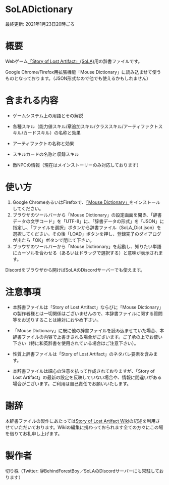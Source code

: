# SoLADictionary
最終更新: 2021年1月23日20時ごろ

# 概要
Webゲーム[「Story of Lost Artifact」(SoLA)](http://lostartifact.xsrv.jp/SoLA/login.php)用の辞書ファイルです。

Google Chrome/Firefox用拡張機能「Mouse Dictionary」に読み込ませて使うものとなっております。（JSON形式なので他でも使えるかもしれません）

# 含まれる内容
- ゲームシステム上の用語とその解説

- 各種スキル（能力値スキル/章追加スキル/クラススキル/アーティファクトスキル/カードスキル）の名称と効果

- アーティファクトの名称と効果

- スキルカードの名称と収録スキル

- 敵NPCの情報（現在はメインストーリーのみ対応しております）

# 使い方
1. Google ChromeあるいはFirefoxで、[「Mouse Dictionary」](https://mouse-dictionary.netlify.app/ja/)をインストールしてください。
2. ブラウザのツールバーから「Mouse Dictionary」の設定画面を開き、「辞書データの文字コード」を「UTF-8」に、「辞書データの形式」を「JSON」に指定し、「ファイルを選択」ボタンから辞書ファイル（SoLA_Dict.json）を選択してください。その後「LOAD」ボタンを押し、登録完了のダイアログが出たら「OK」ボタンで閉じて下さい。
3. ブラウザのツールバーから「Mouse Dictironary」を起動し、知りたい単語にカーソルを合わせる（あるいはドラッグで選択する）と意味が表示されます。

Discordをブラウザから開けばSoLAのDiscordサーバーでも使えます。

# 注意事項
- 本辞書ファイルは「Story of Lost Artifact」ならびに「Mouse Dictionary」の製作者様とは一切関係はございませんので、本辞書ファイルに関する質問等をお送りすることは絶対におやめ下さい。

- 「Mouse Dictionary」に既に他の辞書ファイルを読み込ませていた場合、本辞書ファイルの内容で上書きされる場合がございます。ご了承の上でお使い下さい（特に和英辞書を使用されている場合はご注意下さい）。

- 性質上辞書ファイルは「Story of Lost Artifact」のネタバレ要素を含みます。

- 本辞書ファイルは細心の注意を払って作成されておりますが、「Story of Lost Artifact」の最新の設定を反映していない場合や、情報に間違いがある場合がございます。ご利用は自己責任でお願いいたします。

# 謝辞

本辞書ファイルの製作にあたっては[Story of Lost Artifact Wiki](https://wikiwiki.jp/sola/)の記述を利用させていただいております。Wikiの編集に携わっておられます全ての方々にこの場を借りてお礼申し上げます。

# 製作者

切り株（Twitter: @BehindForestBoy／SoLAのDiscordサーバーにも常駐しております）
